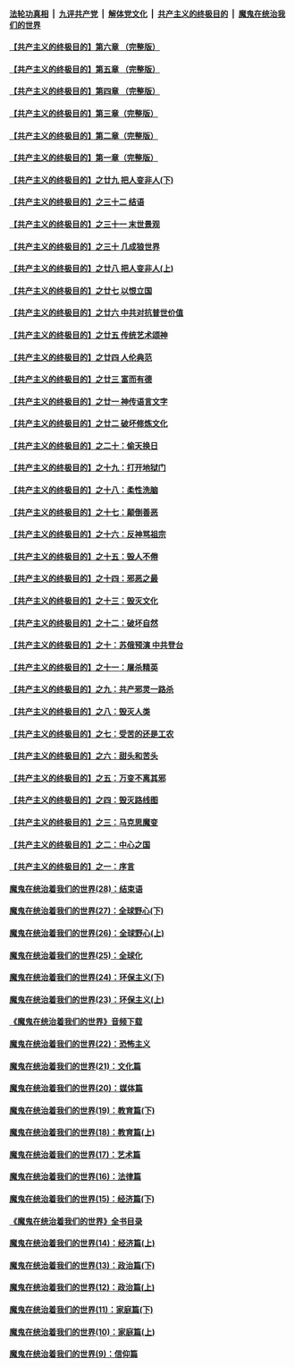 

####  [法轮功真相](../../../../basic/blob/master/README.md?t=07071123) &nbsp;|&nbsp; [九评共产党](../../../../9ping.md/blob/master/README.md?t=07071123) &nbsp;|&nbsp; [解体党文化](../../../../jtdwh.md/blob/master/README.md?t=07071123)  &nbsp;|&nbsp; [共产主义的终极目的](../../../../gczydzjmd.md/blob/master/README.md?t=07071123) &nbsp;|&nbsp; [魔鬼在统治我们的世界](../../../../mgztzwmdsj.md/blob/master/README.md?t=07071123) 

#### [【共产主义的终极目的】第六章 （完整版）](../pages/nsc422/n11428913.md?t=07071123) 

#### [【共产主义的终极目的】第五章 （完整版）](../pages/nsc422/n11428912.md?t=07071123) 

#### [【共产主义的终极目的】第四章 （完整版）](../pages/nsc422/n11428907.md?t=07071123) 

#### [【共产主义的终极目的】第三章（完整版）](../pages/nsc422/n11428848.md?t=07071123) 

#### [【共产主义的终极目的】第二章（完整版）](../pages/nsc422/n11428831.md?t=07071123) 

#### [【共产主义的终极目的】第一章（完整版）](../pages/nsc422/n11417651.md?t=07071123) 

#### [【共产主义的终极目的】之廿九 把人变非人(下)](../pages/nsc422/n11344140.md?t=07071123) 

#### [【共产主义的终极目的】之三十二 结语](../pages/nsc422/n11360535.md?t=07071123) 

#### [【共产主义的终极目的】之三十一 末世景观](../pages/nsc422/n11351129.md?t=07071123) 

#### [【共产主义的终极目的】之三十 几成狼世界](../pages/nsc422/n11348280.md?t=07071123) 

#### [【共产主义的终极目的】之廿八 把人变非人(上)](../pages/nsc422/n11340492.md?t=07071123) 

#### [【共产主义的终极目的】之廿七 以恨立国](../pages/nsc422/n11336944.md?t=07071123) 

#### [【共产主义的终极目的】之廿六 中共对抗普世价值](../pages/nsc422/n11324785.md?t=07071123) 

#### [【共产主义的终极目的】之廿五 传统艺术颂神](../pages/nsc422/n11296396.md?t=07071123) 

#### [【共产主义的终极目的】之廿四 人伦典范](../pages/nsc422/n11296397.md?t=07071123) 

#### [【共产主义的终极目的】之廿三 富而有德](../pages/nsc422/n11283598.md?t=07071123) 

#### [【共产主义的终极目的】之廿一 神传语言文字](../pages/nsc422/n11263265.md?t=07071123) 

#### [【共产主义的终极目的】之廿二 破坏修炼文化](../pages/nsc422/n11245728.md?t=07071123) 

#### [【共产主义的终极目的】之二十：偷天换日](../pages/nsc422/n11238846.md?t=07071123) 

#### [【共产主义的终极目的】之十九：打开地狱门](../pages/nsc422/n11206376.md?t=07071123) 

#### [【共产主义的终极目的】之十八：柔性洗脑](../pages/nsc422/n11199994.md?t=07071123) 

#### [【共产主义的终极目的】之十七：颠倒善恶](../pages/nsc422/n11179782.md?t=07071123) 

#### [【共产主义的终极目的】之十六：反神骂祖宗](../pages/nsc422/n11166798.md?t=07071123) 

#### [【共产主义的终极目的】之十五：毁人不倦](../pages/nsc422/n11166792.md?t=07071123) 

#### [【共产主义的终极目的】之十四：邪恶之最](../pages/nsc422/n11150249.md?t=07071123) 

#### [【共产主义的终极目的】之十三：毁灭文化](../pages/nsc422/n11135227.md?t=07071123) 

#### [【共产主义的终极目的】之十二：破坏自然](../pages/nsc422/n11135214.md?t=07071123) 

#### [【共产主义的终极目的】之十：苏俄预演 中共登台](../pages/nsc422/n11118424.md?t=07071123) 

#### [【共产主义的终极目的】之十一：屠杀精英](../pages/nsc422/n11118442.md?t=07071123) 

#### [【共产主义的终极目的】之九：共产邪灵一路杀](../pages/nsc422/n11114139.md?t=07071123) 

#### [【共产主义的终极目的】之八：毁灭人类](../pages/nsc422/n11108503.md?t=07071123) 

#### [【共产主义的终极目的】之七：受苦的还是工农](../pages/nsc422/n11101809.md?t=07071123) 

#### [【共产主义的终极目的】之六：甜头和苦头](../pages/nsc422/n11096971.md?t=07071123) 

#### [【共产主义的终极目的】之五：万变不离其邪](../pages/nsc422/n11091285.md?t=07071123) 

#### [【共产主义的终极目的】之四：毁灭路线图](../pages/nsc422/n11086284.md?t=07071123) 

#### [【共产主义的终极目的】之三：马克思魔变](../pages/nsc422/n11061941.md?t=07071123) 

#### [【共产主义的终极目的】之二：中心之国](../pages/nsc422/n11047728.md?t=07071123) 

#### [【共产主义的终极目的】之一：序言](../pages/nsc422/n11086077.md?t=07071123) 

#### [魔鬼在统治着我们的世界(28)：结束语](../pages/nsc422/n10936246.md?t=07071123) 

#### [魔鬼在统治着我们的世界(27)：全球野心(下)](../pages/nsc422/n10928319.md?t=07071123) 

#### [魔鬼在统治着我们的世界(26)：全球野心(上)](../pages/nsc422/n10900318.md?t=07071123) 

#### [魔鬼在统治着我们的世界(25)：全球化](../pages/nsc422/n10788205.md?t=07071123) 

#### [魔鬼在统治着我们的世界(24)：环保主义(下)](../pages/nsc422/n10695307.md?t=07071123) 

#### [魔鬼在统治着我们的世界(23)：环保主义(上)](../pages/nsc422/n10688613.md?t=07071123) 

#### [《魔鬼在统治着我们的世界》音频下载](../pages/nsc422/n10635553.md?t=07071123) 

#### [魔鬼在统治着我们的世界(22)：恐怖主义](../pages/nsc422/n10614727.md?t=07071123) 

#### [魔鬼在统治着我们的世界(21)：文化篇](../pages/nsc422/n10597706.md?t=07071123) 

#### [魔鬼在统治着我们的世界(20)：媒体篇](../pages/nsc422/n10586579.md?t=07071123) 

#### [魔鬼在统治着我们的世界(19)：教育篇(下)](../pages/nsc422/n10564808.md?t=07071123) 

#### [魔鬼在统治着我们的世界(18)：教育篇(上)](../pages/nsc422/n10526970.md?t=07071123) 

#### [魔鬼在统治着我们的世界(17)：艺术篇](../pages/nsc422/n10499093.md?t=07071123) 

#### [魔鬼在统治着我们的世界(16)：法律篇](../pages/nsc422/n10485969.md?t=07071123) 

#### [魔鬼在统治着我们的世界(15)：经济篇(下)](../pages/nsc422/n10469975.md?t=07071123) 

#### [《魔鬼在统治着我们的世界》全书目录](../pages/nsc422/n10464261.md?t=07071123) 

#### [魔鬼在统治着我们的世界(14)：经济篇(上)](../pages/nsc422/n10457370.md?t=07071123) 

#### [魔鬼在统治着我们的世界(13)：政治篇(下)](../pages/nsc422/n10448270.md?t=07071123) 

#### [魔鬼在统治着我们的世界(12)：政治篇(上)](../pages/nsc422/n10444576.md?t=07071123) 

#### [魔鬼在统治着我们的世界(11)：家庭篇(下)](../pages/nsc422/n10440961.md?t=07071123) 

#### [魔鬼在统治着我们的世界(10)：家庭篇(上)](../pages/nsc422/n10435448.md?t=07071123) 

#### [魔鬼在统治着我们的世界(9)：信仰篇](../pages/nsc422/n10432159.md?t=07071123) 

